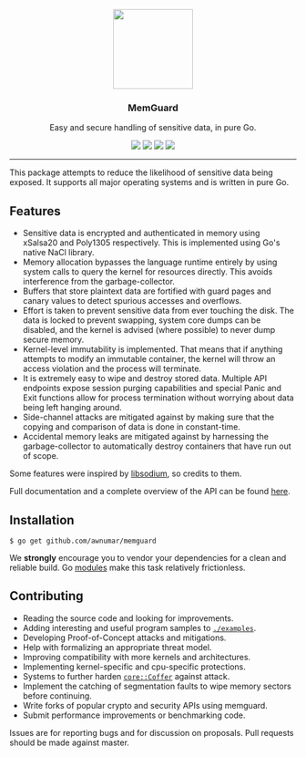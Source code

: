 <p align="center">
  <img src="https://cdn.rawgit.com/awnumar/memguard/master/logo.svg" height="140" />
  <h3 align="center">MemGuard</h3>
  <p align="center">Easy and secure handling of sensitive data, in pure Go.</p>
  <p align="center">
    <a href="https://travis-ci.org/awnumar/memguard"><img src="https://travis-ci.org/awnumar/memguard.svg?branch=master"></a>
    <a href="https://ci.appveyor.com/project/awnumar/memguard/branch/master"><img src="https://ci.appveyor.com/api/projects/status/nrtqmdolndm0pcac/branch/master?svg=true"></a>
    <a href="https://godoc.org/github.com/awnumar/memguard"><img src="https://godoc.org/github.com/awnumar/memguard?status.svg"></a>
    <a href="https://goreportcard.com/report/github.com/awnumar/memguard"><img src="https://goreportcard.com/badge/github.com/awnumar/memguard"></a>
  </p>
</p>

---

This package attempts to reduce the likelihood of sensitive data being exposed. It supports all major operating systems and is written in pure Go.

## Features

* Sensitive data is encrypted and authenticated in memory using xSalsa20 and Poly1305 respectively. This is implemented using Go's native NaCl library.
* Memory allocation bypasses the language runtime entirely by using system calls to query the kernel for resources directly. This avoids interference from the garbage-collector.
* Buffers that store plaintext data are fortified with guard pages and canary values to detect spurious accesses and overflows.
* Effort is taken to prevent sensitive data from ever touching the disk. The data is locked to prevent swapping, system core dumps can be disabled, and the kernel is advised (where possible) to never dump secure memory.
* Kernel-level immutability is implemented. That means that if anything attempts to modify an immutable container, the kernel will throw an access violation and the process will terminate.
* It is extremely easy to wipe and destroy stored data. Multiple API endpoints expose session purging capabilities and special Panic and Exit functions allow for process termination without worrying about data being left hanging around.
* Side-channel attacks are mitigated against by making sure that the copying and comparison of data is done in constant-time.
* Accidental memory leaks are mitigated against by harnessing the garbage-collector to automatically destroy containers that have run out of scope.

Some features were inspired by [libsodium](https://github.com/jedisct1/libsodium), so credits to them.

Full documentation and a complete overview of the API can be found [here](https://godoc.org/github.com/awnumar/memguard).

## Installation

```
$ go get github.com/awnumar/memguard
```

We **strongly** encourage you to vendor your dependencies for a clean and reliable build. Go [modules](https://github.com/golang/go/wiki/Modules) make this task relatively frictionless.

## Contributing

* Reading the source code and looking for improvements.
* Adding interesting and useful program samples to [`./examples`](examples).
* Developing Proof-of-Concept attacks and mitigations.
* Help with formalizing an appropriate threat model.
* Improving compatibility with more kernels and architectures.
* Implementing kernel-specific and cpu-specific protections.
* Systems to further harden [`core::Coffer`](core/coffer.go) against attack.
* Implement the catching of segmentation faults to wipe memory sectors before continuing.
* Write forks of popular crypto and security APIs using memguard.
* Submit performance improvements or benchmarking code.

Issues are for reporting bugs and for discussion on proposals. Pull requests should be made against master.
